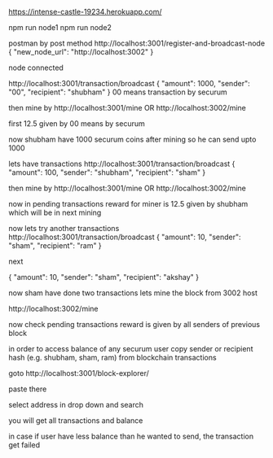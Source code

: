 https://intense-castle-19234.herokuapp.com/

npm run node1
npm run node2

postman by post method
http://localhost:3001/register-and-broadcast-node
{
	"new_node_url": "http://localhost:3002"
}

node connected

http://localhost:3001/transaction/broadcast
{
	"amount": 1000,
	"sender": "00",
	"recipient": "shubham"
}
00 means transaction by securum

then mine by
http://localhost:3001/mine
OR
http://localhost:3002/mine

first 12.5 given by 00 means by securum

now shubham have 1000 securum coins after mining
so he can send upto 1000

lets have transactions
http://localhost:3001/transaction/broadcast
{
	"amount": 100,
	"sender": "shubham",
	"recipient": "sham"
}

then mine by
http://localhost:3001/mine
OR
http://localhost:3002/mine

now in pending transactions reward for miner is 12.5 given by shubham which will be in next mining

now lets try another transactions
http://localhost:3001/transaction/broadcast
{
	"amount": 10,
	"sender": "sham",
	"recipient": "ram"
}

next

{
	"amount": 10,
	"sender": "sham",
	"recipient": "akshay"
}

now sham have done two transactions
lets mine the block from 3002 host

http://localhost:3002/mine

now check pending transactions reward is given by all senders of previous block


in order to access balance of any securum user copy sender or recipient hash (e.g. shubham, sham, ram) from blockchain transactions

goto http://localhost:3001/block-explorer/

paste there

select address in drop down and search

you will get all transactions and balance

in case if user have less balance than he wanted to send, the transaction get failed
